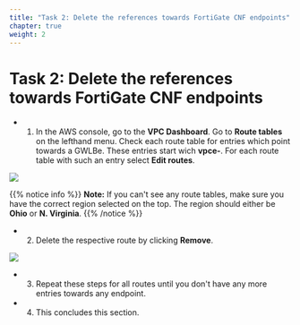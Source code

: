 ```yaml
---
title: "Task 2: Delete the references towards FortiGate CNF endpoints"
chapter: true
weight: 2
---
```



# Task 2: Delete the references towards FortiGate CNF endpoints

- 1.  In the AWS console, go to the **VPC Dashboard**. Go to **Route tables** on the lefthand menu. Check each route table for entries which point towards a GWLBe. These entries start wich **vpce-**. For each route table with such an entry select **Edit routes**.

![](../images/image-cleanup-t2-1.png)

{{% notice info %}}
**Note:** If you can't see any route tables, make sure you have the correct region selected on the top. The region should either be **Ohio** or **N. Virginia**.
{{% /notice %}}

- 2. Delete the respective route by clicking **Remove**.


![](../images/image-cleanup-t2-2.png)

- 3. Repeat these steps for all routes until you don't have any more entries towards any endpoint.

- 4. This concludes this section.
